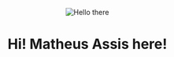 <p align="center">
	<img src="https://vignette.wikia.nocookie.net/undertale-au-fanon/images/5/58/Mettaton.gif/revision/latest?cb=20191101202000" alt="Hello there" />
</p>

<h1 align="center"><b>Hi! Matheus Assis here!</b></h1>

<!--
👨‍💻 Maybe also take a look at my codesandbox! https://codesandbox.io/u/AssisrMatheus

- [VSCode Setup](https://gist.github.com/AssisrMatheus/678acc5a24e5c8458226000cce2309dd)
- [Jetbrains IDEs setup](https://gist.github.com/AssisrMatheus/652a627ede6a0af14513b33c13d343a0)

### 🎶 Current favorite playlist
[![Matheus Assis's github stats](https://i.imgur.com/NfLYmjP.png)](https://open.spotify.com/playlist/5t13QviyIoimg6sHgpQJ6y)


![Matheus Assis's github stats](https://github-readme-stats.vercel.app/api?username=AssisrMatheus&show_icons=true)

**AssisrMatheus/AssisrMatheus** is a ✨ _special_ ✨ repository because its `README.md` (this file) appears on your GitHub profile.

https://developer.spotify.com/documentation/widgets/generate/play-button/

```diff
- text in red
+ text in green
! text in orange
# text in gray
@@ text in purple (and bold)@@
```

Here are some ideas to get you started:

- 🔭 I’m currently working on ...
- 🌱 I’m currently learning ...
- 👯 I’m looking to collaborate on ...
- 🤔 I’m looking for help with ...
- 💬 Ask me about ...
- 📫 How to reach me: ...
- 😄 Pronouns: ...
- ⚡ Fun fact: ...
-->
